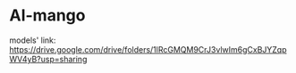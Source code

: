# AI-mango

models' link: https://drive.google.com/drive/folders/1lRcGMQM9CrJ3vlwIm6gCxBJYZqpWV4yB?usp=sharing
